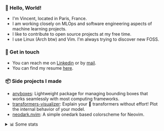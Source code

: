 ### 👋 Hello, World!

- I'm Vincent, located in Paris, France.
- I am working closely on MLOps and software engineering aspects of machine learning projects.
- I like to contribute to open source projects at my free time.
- I use Linux (Arch btw) and Vim. I'm always trying to discover new FOSS.

### 🔗 Get in touch

- You can reach me on [Linkedin](https://www.linkedin.com/in/vincent-duchauffour-3a9641155/) or by [mail](mailto:vincent.duchauffour@proton.me).
- You can find my resume [here](https://raw.githubusercontent.com/VDuchauffour/resume/main/resume.pdf).

### 📦 Side projects I made

- [anyboxes](https://github.com/VDuchauffour/anyboxes): Lightweight package for managing bounding boxes that works seamlessly with most computing frameworks.
- [transformers-visualizer](https://github.com/VDuchauffour/transformers-visualizer): Explain your 🤗 transformers without effort! Plot the internal behavior of your model. 
- [neodark.nvim](https://github.com/VDuchauffour/neodark.nvim): A simple onedark based colorscheme for Neovim.

<details><summary>📊 Some stats</summary>  
  
<p align="center">
  <img alt="VDuchauffour's github stats" src="https://github-readme-stats.vercel.app/api?username=VDuchauffour&include_all_commits=true&show_icons=true&theme=react"/>
  <br />
  <img alt="VDuchauffour's streak stats" src="https://streak-stats.demolab.com?user=VDuchauffour&theme=react"/>
  <br />
  <img alt="VDuchauffour's language stats" src="https://github-readme-stats.vercel.app/api/top-langs/?username=VDuchauffour&count_private=true&include_all_commits=true&show_icons=true&layout=compact&theme=react"/>
  <!--   <br />
  <img alt="VDuchauffour's Wakatime stats" src="https://github-readme-stats.vercel.app/api/wakatime?username=VDuchauffour&theme=react"/> -->
</p>

#### 🧭 Wakatime stats
<!--START_SECTION:waka-->
![Code Time](http://img.shields.io/badge/Code%20Time-1%2C191%20hrs%2050%20mins-blue)

![Lines of code](https://img.shields.io/badge/From%20Hello%20World%20I%27ve%20Written-2.0%20million%20lines%20of%20code-blue)

**🐱 My GitHub Data** 

> 📦 977.9 kB Used in GitHub's Storage 
 > 
> 🏆 1,729 Contributions in the Year 2023
 > 
> 🚫 Not Opted to Hire
 > 
> 📜 9 Public Repositories 
 > 
> 🔑 2 Private Repositories 
 > 
**I'm a Night 🦉** 

```text
🌞 Morning                50 commits          █░░░░░░░░░░░░░░░░░░░░░░░░   04.24 % 
🌆 Daytime                352 commits         ███████░░░░░░░░░░░░░░░░░░   29.88 % 
🌃 Evening                406 commits         █████████░░░░░░░░░░░░░░░░   34.47 % 
🌙 Night                  370 commits         ████████░░░░░░░░░░░░░░░░░   31.41 % 
```
📅 **I'm Most Productive on Sunday** 

```text
Monday                   187 commits         ████░░░░░░░░░░░░░░░░░░░░░   15.87 % 
Tuesday                  74 commits          ██░░░░░░░░░░░░░░░░░░░░░░░   06.28 % 
Wednesday                228 commits         █████░░░░░░░░░░░░░░░░░░░░   19.35 % 
Thursday                 175 commits         ████░░░░░░░░░░░░░░░░░░░░░   14.86 % 
Friday                   141 commits         ███░░░░░░░░░░░░░░░░░░░░░░   11.97 % 
Saturday                 51 commits          █░░░░░░░░░░░░░░░░░░░░░░░░   04.33 % 
Sunday                   322 commits         ███████░░░░░░░░░░░░░░░░░░   27.33 % 
```


📊 **This Week I Spent My Time On** 

```text
💬 Programming Languages: 
Python                   13 hrs 11 mins      █████████████████░░░░░░░░   66.02 % 
YAML                     3 hrs 2 mins        ████░░░░░░░░░░░░░░░░░░░░░   15.22 % 
Other                    1 hr 13 mins        ██░░░░░░░░░░░░░░░░░░░░░░░   06.15 % 
TeX                      38 mins             █░░░░░░░░░░░░░░░░░░░░░░░░   03.18 % 
Docker                   32 mins             █░░░░░░░░░░░░░░░░░░░░░░░░   02.73 % 
```


 Last Updated on 05/11/2023 00:38:27 UTC
<!--END_SECTION:waka-->
</details>
